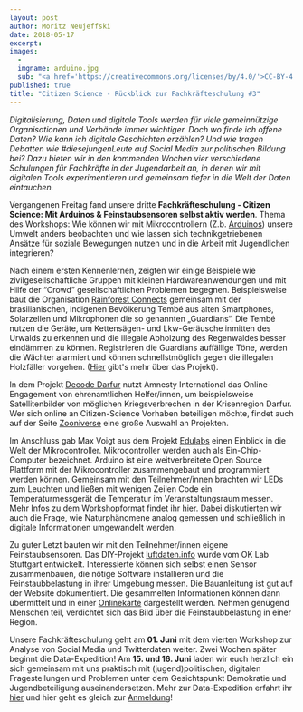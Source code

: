 ```yaml
---
layout: post
author: Moritz Neujeffski
date: 2018-05-17
excerpt:
images:
  - 
  imgname: arduino.jpg
  sub: "<a href='https://creativecommons.org/licenses/by/4.0/'>CC-BY-4.0</a>, OKF DE, Foto: Leonard Wolf"
published: true
title: "Citizen Science - Rückblick zur Fachkräfteschulung #3"
---
```


*Digitalisierung, Daten und digitale Tools werden für viele gemeinnützige Organisationen und Verbände immer wichtiger. Doch wo finde ich offene Daten? Wie kann ich digitale Geschichten erzählen? Und wie tragen Debatten wie #diesejungenLeute auf Social Media zur politischen Bildung bei? Dazu bieten wir in den kommenden Wochen vier verschiedene Schulungen für Fachkräfte in der Jugendarbeit an, in denen wir mit digitalen Tools experimentieren und gemeinsam tiefer in die Welt der Daten eintauchen.*

Vergangenen Freitag fand unsere dritte **Fachkräfteschulung - Citizen Science: Mit Arduinos & Feinstaubsensoren selbst aktiv werden**. Thema des Workshops: Wie können wir mit Mikrocontrollern (Z.b. [Arduinos](https://create.arduino.cc/projecthub)) unsere Umwelt anders beobachten und wie lassen sich technikgetriebenen Ansätze für soziale Bewegungen nutzen und in die Arbeit mit Jugendlichen integrieren?

Nach einem ersten Kennenlernen, zeigten wir einige Beispiele wie zivilgesellschaftliche Gruppen mit kleinen Hardwareanwendungen und mit Hilfe der “Crowd” gesellschaftlichen Problemen begegnen. Beispielsweise baut die Organisation [Rainforest Connects](https://rfcx.org/) gemeinsam mit der brasilianischen, indigenen Bevölkerung Tembé aus alten Smartphones, Solarzellen und Mikrophonen die so genannten „Guardians“.  Die Tembé nutzen die Geräte, um Kettensägen- und Lkw-Geräusche inmitten des Urwalds zu erkennen und die illegale Abholzung des Regenwaldes besser eindämmen zu können. Registrieren die Guardians auffällige Töne, werden die Wächter alarmiert und können schnellstmöglich gegen die illegalen Holzfäller vorgehen. ([Hier](https://www.google.com/intl/de/about/stories/rainforest/) gibt's mehr über das Projekt).

In dem Projekt [Decode Darfur](https://decoders.amnesty.org/projects/decode-darfur) nutzt Amnesty International das Online-Engagement von ehrenamtlichen Helfer/innen, um beispielsweise Satellitenbilder von möglichen Kriegsverbrechen in der Krisenregion Darfur. Wer sich online an Citizen-Science Vorhaben beteiligen möchte, findet auch auf der Seite [Zooniverse]("https://www.zooniverse.org/") eine große Auswahl an Projekten.

Im Anschluss gab Max Voigt aus dem Projekt [Edulabs](https://www.edulabs.de/) einen Einblick in die Welt der Mikrocontroller. Mikrocontroller werden auch als Ein-Chip-Computer bezeichnet. Arduino ist eine weitverbreitete Open Source Plattform mit der Mikrocontroller zusammengebaut und programmiert werden können. Gemeinsam mit den Teilnehmer/innen brachten wir LEDs zum Leuchten und ließen mit wenigen Zeilen Code ein Temperaturmessgerät die Temperatur im Veranstaltungsraum messen. Mehr Infos zu dem Wprkshopformat findet ihr [hier](https://edulabs.de/projects/vom-physikalischen-ereignis-zum-datensatz-workshop-weiterentwickeln/). Dabei diskutierten wir auch die Frage, wie Naturphänomene analog gemessen und schließlich in digitale Informationen umgewandelt werden.

Zu guter Letzt bauten wir mit den Teilnehmer/innen eigene Feinstaubsensoren. Das DIY-Projekt [luftdaten.info](https://luftdaten.info/) wurde vom OK Lab Stuttgart entwickelt. Interessierte können sich selbst einen Sensor zusammenbauen, die nötige Software installieren und die Feinstaubbelastung in ihrer Umgebung messen. Die Bauanleitung ist gut auf der Website dokumentiert. Die gesammelten Informationen können dann übermittelt und in einer [Onlinekarte](http://stuttgart.maps.luftdaten.info/#7/51.867/13.133) dargestellt werden. Nehmen genügend Menschen teil, verdichtet sich das Bild über die Feinstaubbelastung in einer Region.

Unsere Fachkräfteschulung geht am **01. Juni** mit dem vierten Workshop zur Analyse von Social Media und Twitterdaten weiter. Zwei Wochen später beginnt die Data-Expedition! Am **15. und 16. Juni** laden wir euch herzlich ein sich gemeinsam mit uns praktisch mit (jugend)politischen, digitalen Fragestellungen und Problemen unter dem Gesichtspunkt Demokratie und Jugendbeteiligung auseinandersetzen. Mehr zur Data-Expedition erfahrt ihr [hier](https://dataexpedition.demokratielabore.de/) und hier geht es gleich zur [Anmeldung](https://docs.google.com/forms/d/e/1FAIpQLSfOHh27JKObDc4HM5Na4nigwXIEeEIwTCsK-UvxEdtX2f_l4g/viewform)!
